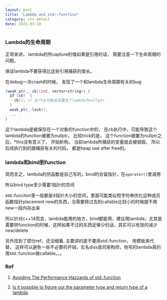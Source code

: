 ```yaml
---
layout: post
title: "Lambda and std::function"
category: c++ detail
date: 2023-03-10
---
```


### Lambda的生命周期

正常来讲， lambda的所capture的值如果是引用的话， 需要注意一下生命周期的问题。

保证lambda不要获得比这些引用捕获的值长。

在debug一次crash的时候， 发现了一个和lambda生命周期有关的bug

```cpp
[weak_ptr_, cb](int, vector<string>) {
  if (cb)  {
    cb(); // 这个cb可能会设置这个lambda为nullptr
  }
  weak_ptr_.lock();
  ...
}
```

这个lambda是被保存在一个对象的function中的， 在cb执行中，可能导致这个lambda的function被置为nullptr。 比较trick的是， 这个function被置为nullptr之后，*this没有意义了， 开始析构， 当前lambda所捕获的变量就会被销毁， 所以后续执行到的跟捕获有关的代码， 都是heap use after free的。

### lambda和bind到function

简而言之，lambda的仿函数是自己写的，bind的会留指针，在`operator()`里调用

所以bind type至少需要1指针的空间

std::funciton里一般都是4指针大小的空间，里面可能类似短字符串优化这种成员函数指针placement new的东西，当需要转过去的callable比较小的时候就不用new一段内存出来

所以针对c++14而言，lambda能用的地方，bind都能用，建议用lambda，尤其是需要转function的时候，这样如果不过的东西足够少的话，其实可以有效的减少new/delete

另外找到了部分ref，还没细看, 主要讲的是不要用std::function， 用模板来代替， 这样可以避免一些不必要的开销，实名diss我司架构师，他写的lambda真的用std::function做callable。。。

### Ref

1. [Avoiding The Performance Hazzards of std::function](https://blog.demofox.org/2015/02/25/avoiding-the-performance-hazzards-of-stdfunction/)

2. [Is it possible to figure out the parameter type and return type of a lambda](https://stackoverflow.com/questions/7943525/is-it-possible-to-figure-out-the-parameter-type-and-return-type-of-a-lambda)